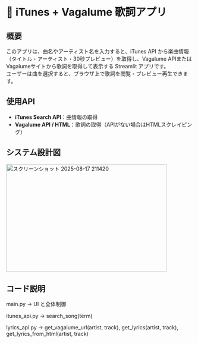 # 🎵 iTunes + Vagalume 歌詞アプリ

## 概要
このアプリは、曲名やアーティスト名を入力すると、iTunes API から楽曲情報（タイトル・アーティスト・30秒プレビュー）を取得し、Vagalume APIまたはVagalumeサイトから歌詞を取得して表示する Streamlit アプリです。  
ユーザーは曲を選択すると、ブラウザ上で歌詞を閲覧・プレビュー再生できます。

## 使用API
- **iTunes Search API**：曲情報の取得
- **Vagalume API / HTML**：歌詞の取得（APIがない場合はHTMLスクレイピング）

## システム設計図
<img width="431" height="290" alt="スクリーンショット 2025-08-17 211420" src="https://github.com/user-attachments/assets/6d5710fa-9115-4994-8811-b628837d7f21" />

## コード説明
main.py → UI と全体制御

itunes_api.py → search_song(term)

lyrics_api.py → get_vagalume_url(artist, track), get_lyrics(artist, track), get_lyrics_from_html(artist, track)
